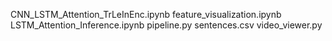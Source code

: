 CNN_LSTM_Attention_TrLeInEnc.ipynb
feature_visualization.ipynb
LSTM_Attention_Inference.ipynb
pipeline.py
sentences.csv
video_viewer.py
